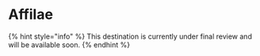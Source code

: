 # Affilae

{% hint style="info" %}
This destination is currently under final review and will be available soon.
{% endhint %}
